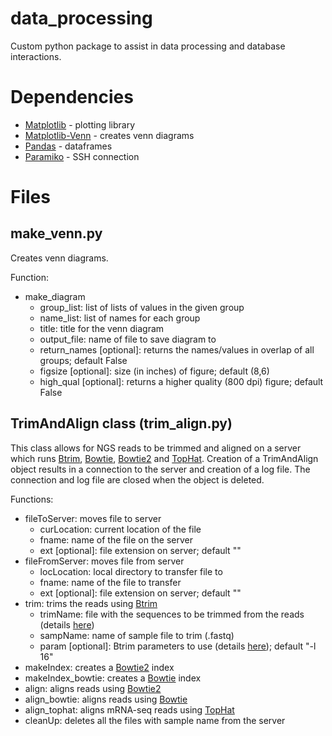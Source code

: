 # data_processing

Custom python package to assist in data processing and database interactions.

# Dependencies 

* [Matplotlib](https://matplotlib.org/) - plotting library
* [Matplotlib-Venn](https://pypi.python.org/pypi/matplotlib-venn) - creates venn diagrams
* [Pandas](http://pandas.pydata.org/) - dataframes 
* [Paramiko](http://www.paramiko.org/) - SSH connection


# Files 

## make_venn.py 

Creates venn diagrams.

Function: 
* make_diagram
  * group_list: list of lists of values in the given group
  * name_list: list of names for each group
  * title: title for the venn diagram
  * output_file: name of file to save diagram to
  * return_names [optional]: returns the names/values in overlap of all groups; default False
  * figsize [optional]: size (in inches) of figure; default (8,6)
  * high_qual [optional]: returns a higher quality (800 dpi) figure; default False

## TrimAndAlign class (trim_align.py)

This class allows for NGS reads to be trimmed and aligned on a server which runs [Btrim](https://doi.org/10.1016/j.ygeno.2011.05.009),
[Bowtie](http://bowtie-bio.sourceforge.net/index.shtml), [Bowtie2](http://bowtie-bio.sourceforge.net/bowtie2/index.shtml) and
[TopHat](https://ccb.jhu.edu/software/tophat/manual.shtml). Creation of a TrimAndAlign object results in a connection to the server and
creation of a log file. The connection and log file are closed when the object is deleted.

Functions:
* fileToServer: moves file to server
  * curLocation: current location of the file
  * fname: name of the file on the server 
  * ext [optional]: file extension on server; default ""
* fileFromServer: moves file from server
  * locLocation: local directory to transfer file to 
  * fname: name of the file to transfer
  * ext [optional]: file extension on server; default ""
* trim: trims the reads using [Btrim](https://doi.org/10.1016/j.ygeno.2011.05.009)
  * trimName: file with the sequences to be trimmed from the reads (details [here](http://graphics.med.yale.edu/trim/howto))
  * sampName: name of sample file to trim (<sampName>.fastq)
  * param [optional]: Btrim parameters to use (details [here](http://graphics.med.yale.edu/trim/readme)); default "-l 16"
* makeIndex: creates a [Bowtie2](http://bowtie-bio.sourceforge.net/bowtie2/index.shtml) index
* makeIndex_bowtie: creates a [Bowtie](http://bowtie-bio.sourceforge.net/index.shtml) index 
* align: aligns reads using [Bowtie2](http://bowtie-bio.sourceforge.net/bowtie2/index.shtml)
* align_bowtie: aligns reads using [Bowtie](http://bowtie-bio.sourceforge.net/index.shtml)
* align_tophat: aligns mRNA-seq reads using [TopHat](https://ccb.jhu.edu/software/tophat/manual.shtml)
* cleanUp: deletes all the files with sample name from the server